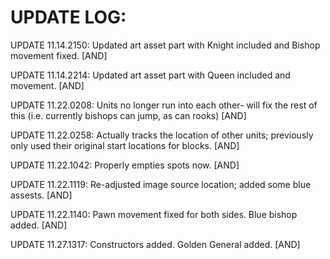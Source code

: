 # UPDATE LOG:

UPDATE 11.14.2150: Updated art asset part with Knight included and Bishop movement fixed. [AND]

UPDATE 11.14.2214: Updated art asset part with Queen included and movement. [AND]

UPDATE 11.22.0208: Units no longer run into each other- will fix the rest of this (i.e. currently bishops can jump, as can rooks) [AND]

UPDATE 11.22.0258: Actually tracks the location of other units; previously only used their original start locations for blocks. [AND]

UPDATE 11.22.1042: Properly empties spots now. [AND]

UPDATE 11.22.1119: Re-adjusted image source location; added some blue assests. [AND]

UPDATE 11.22.1140: Pawn movement fixed for both sides. Blue bishop added. [AND]

UPDATE 11.27.1317: Constructors added. Golden General added. [AND]
